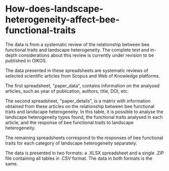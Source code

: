 # How-does-landscape-heterogeneity-affect-bee-functional-traits
The data is from a systematic review of the relationship between bee functional traits and landscape heterogeneity. The complete text and in-depth considerations about this review is currently under revision to be published in OIKOS.

The data presented in these spreadsheets are systematic reviews of selected scientific articles from Scopus and Web of Knowledge platforms.

The first spreadsheet, "paper_data", contains information on the analysed articles, such as year of publication, authors, title, DOI, etc.

The second spreadsheet, "paper_details", is a matrix with information obtained from these articles on the relationship between bee functional traits and landscape heterogeneity. In this table, it is possible to analyse the landscape heterogeneity types found, the functional traits analysed in each article, and the response of bee functional traits to landscape heterogeneity.

The remaining spreadsheets correspond to the responses of bee functional traits for each category of landscape heterogeneity separately.

The data is presented in two formats: a .XLSX spreadsheet and a single .ZIP file containing all tables in .CSV format. The data in both formats is the same.
